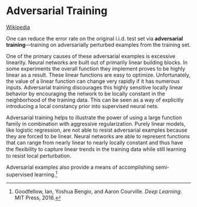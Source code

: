 # Adversarial Training
[Wikipedia](https://en.wikipedia.org/wiki/Adversarial_machine_learning)

One can reduce the error rate on the original i.i.d. test set via **adversarial training**—training on adversarially perturbed examples from the training set.

One of the primary causes of these adversarial examples is excessive linearity. Neural networks are built out of primarily linear building blocks. In some experiments the overall function they implement proves to be highly linear as a result. These linear functions are easy to optimize. Unfortunately, the value of a linear function can change very rapidly if it has numerous inputs. Adversarial training discourages this highly sensitive locally linear behavior by encouraging the network to be locally constant in the neighborhood of the training data. This can be seen as a way of explicitly introducing a local constancy prior into supervised neural nets.

Adversarial training helps to illustrate the power of using a large function family in combination with aggressive regularization. Purely linear models, like logistic regression, are not able to resist adversarial examples because they are forced to be linear. Neural networks are able to represent functions that can range from nearly linear to nearly locally constant and thus have the ﬂexibility to capture linear trends in the training data while still learning to resist local perturbation.

Adversarial examples also provide a means of accomplishing semi-supervised learning.[^deeplearning]


[^deeplearning]: Goodfellow, Ian, Yoshua Bengio, and Aaron Courville. _Deep Learning_. MIT Press, 2016.